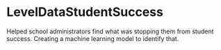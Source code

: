 # LevelDataStudentSuccess
Helped school administrators find what was stopping them from student success. Creating a machine learning model to identify that.
